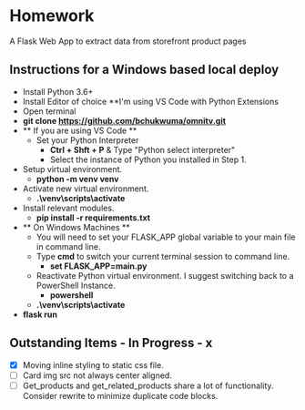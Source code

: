 # Homework
A Flask Web App to extract data from storefront product pages

## Instructions for a Windows based local deploy

- Install Python 3.6+
- Install Editor of choice **I'm using VS Code with Python Extensions
- Open terminal
- **git clone https://github.com/bchukwuma/omnitv.git**
- ** If  you are using VS Code **
  - Set your Python Interpreter 
    - **Ctrl + Shft + P** & Type "Python select interpreter"
    - Select the instance of Python you installed in Step 1.
- Setup virtual environment.
  - **python -m venv venv**
- Activate new virtual environment.
  - **.\venv\scripts\activate**
- Install relevant modules.
  - **pip install -r requirements.txt**
- ** On Windows Machines **
  - You will need to set your FLASK_APP global variable to your main file in command line.
  - Type **cmd** to switch your current terminal session to command line.
    - **set FLASK_APP=main.py** 
  - Reactivate Python virtual environment. I suggest switching back to a PowerShell Instance.
    - **powershell**
  - **.\venv\scripts\activate**
- **flask run**

## Outstanding Items - In Progress - x
- [x] Moving inline styling to static css file.
- [ ] Card img src not always center aligned.
- [ ] Get_products and get_related_products share a lot of functionality. Consider rewrite to minimize duplicate code blocks.